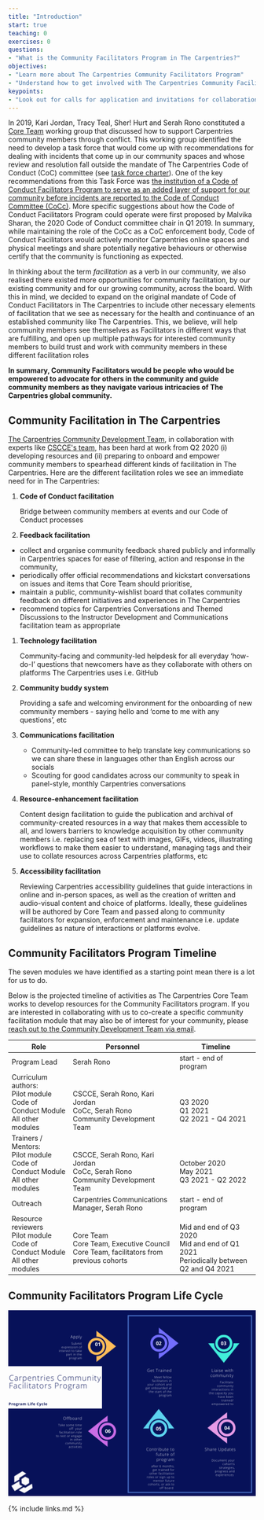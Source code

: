 ```yaml
---
title: "Introduction"
start: true
teaching: 0
exercises: 0
questions:
- "What is the Community Facilitators Program in The Carpentries?"
objectives:
- "Learn more about The Carpentries Community Facilitators Program"
- "Understand how to get involved with The Carpentries Community Facilitators Program"
keypoints:
- "Look out for calls for application and invitations for collaboration from Q4 2020 - Q4 2021"
---
```


In 2019, Kari Jordan, Tracy Teal, Sher! Hurt and Serah Rono constituted a [Core Team](https://carpentries.org/team/) working group that discussed how to support Carpentries community members through conflict. This working group identified the need to develop a task force that would come up with recommendations for dealing with incidents that come up in our community spaces and whose review and resolution fall outside the mandate of The Carpentries Code of Conduct (CoC) committee (see [task force charter](https://github.com/carpentries/task-forces/blob/master/2019/incidents-outside-cocc/2019-07-incidents-outside-cocc-charter.md)). One of the key recommendations from this Task Force was [the institution of a Code of Conduct Facilitators Program to serve as an added layer of support for our community before incidents are reported to the Code of Conduct Committee (CoCc)](https://github.com/carpentries/task-forces/blob/master/2019/incidents-outside-cocc/2019-09-19-cocc-taskforce-summary-recommendations.md#recommendation-2-volunteer-code-of-conduct-facilitators). More specific suggestions about how the Code of Conduct Facilitators Program could operate were first proposed by Malvika Sharan, the 2020 Code of Conduct committee chair in Q1 2019. In summary, while maintaining the role of the CoCc as a CoC enforcement body, Code of Conduct Facilitators would actively monitor Carpentries online spaces and physical meetings and share potentially negative behaviours or otherwise certify that the community is functioning as expected. 

In thinking about the term _facilitation_ as a verb in our community, we also realised there existed more opportunities for community facilitation, by our existing community and for our growing community, across the board. With this in mind, we decided to expand on the original mandate of Code of Conduct Facilitators in The Carpentries to include other necessary elements of facilitation that we see as necessary for the health and continuance of an established community like The Carpentries. This, we believe, will help community members see themselves as Facilitators in different ways that are fulfilling, and open up multiple pathways for interested community members to build trust and work with community members in these different facilitation roles

**In summary, Community Facilitators would be people who would be empowered to advocate for others in the community and guide community members as they navigate various intricacies of The Carpentries global community.**


## Community Facilitation in The Carpentries

[The Carpentries Community Development Team](https://carpentries.org/core-team-projects/#community-development-team), in collaboration with experts like [CSCCE's team](https://cscce.org), has been hard at work from Q2 2020 (i) developing resources and (ii) preparing to onboard and empower community members to spearhead different kinds of facilitation in The Carpentries. Here are the different facilitation roles we see an immediate need for in The Carpentries:

1. **Code of Conduct facilitation**

    Bridge between community members at events and our Code of Conduct processes
    
1. **Feedback facilitation**

  - collect and organise community feedback shared publicly and informally in Carpentries spaces for ease of filtering, action and response in the community,
  - periodically offer official recommendations and kickstart conversations on issues and items that Core Team should prioritise, 
  - maintain a public, community-wishlist board that collates community feedback on different initiatives and experiences in The Carpentries
  - recommend topics for Carpentries Conversations and Themed Discussions to the Instructor Development and Communications facilitation team as appropriate
 
1. **Technology facilitation** 

    Community-facing and community-led helpdesk for all everyday ‘how-do-I’ questions that newcomers have as they collaborate with others on platforms The Carpentries uses i.e. GitHub

1. **Community buddy system** 

    Providing a safe and welcoming environment for the onboarding of new community members - saying hello and ‘come to me with any questions’, etc

1. **Communications facilitation**

    - Community-led committee to help translate key communications so we can share these in languages other than English across our socials
    - Scouting for good candidates across our community to speak in panel-style, monthly Carpentries conversations 

1. **Resource-enhancement facilitation**

    Content design facilitation to guide the publication and archival of community-created resources in a way that makes them accessible to all, and lowers barriers to knowledge acquisition by other community members i.e. replacing sea of text with images, GIFs, videos, illustrating workflows to make them easier to understand, managing tags and their use to collate resources across Carpentries platforms, etc

1. **Accessibility facilitation**

   Reviewing Carpentries accessibility guidelines that guide interactions in online and in-person spaces, as well as the creation of written and audio-visual content and choice of platforms. Ideally, these guidelines will be authored by Core Team and passed along to community facilitators for expansion, enforcement and maintenance i.e. update guidelines as nature of interactions or platforms evolve.


## Community Facilitators Program Timeline

The seven modules we have identified as a starting point mean there is a lot for us to do.

Below is the projected timeline of activities as The Carpentries Core Team works to develop resources for the Community Facilitators program. If you are interested in collaborating with us to co-create a specific community facilitation module that may also be of interest for your community, please [reach out to the Community Development Team via email](mailto:community@carpentries.org?subject=Interest%20in%20co-creating%20Community%20Facilitators%20Program%20resources).

| Role                                                                               	| Personnel                                                                                           	| Timeline                                                                                            	|
|------------------------------------------------------------------------------------	|-----------------------------------------------------------------------------------------------------	|-----------------------------------------------------------------------------------------------------	|
| Program Lead                                                              	| Serah Rono                                                                                          	| start - end of program                                                                              	|
| Curriculum authors:<br>Pilot module<br>Code of Conduct Module<br>All other modules 	| <br><br>CSCCE, Serah Rono, Kari Jordan<br>CoCc, Serah Rono<br>Community Development Team     	| <br><br>Q3 2020<br>Q1 2021<br>Q2 2021 - Q4 2021                                                     	|
| Trainers / Mentors:<br>Pilot module<br>Code of Conduct Module<br>All other modules 	| <br><br>CSCCE, Serah Rono, Kari Jordan<br>CoCc, Serah Rono<br>Community Development Team     	| <br><br>October 2020<br>May 2021<br>Q3 2021 - Q2 2022                                              	|
| Outreach                                                                           	| Carpentries Communications Manager, Serah Rono                                                                  	| start - end of program                                                                              	|
| Resource reviewers<br>Pilot module<br>Code of Conduct Module<br>All other modules  	| <br>Core Team<br>Core Team, Executive Council <br>Core Team, facilitators from previous cohorts 	| <br>Mid and end of Q3 2020<br>Mid and end of Q1 2021<br>Periodically between Q2 and Q4 2021 	|


## Community Facilitators Program Life Cycle

![](../visuals/program-lifecycle.png)

{% include links.md %}

